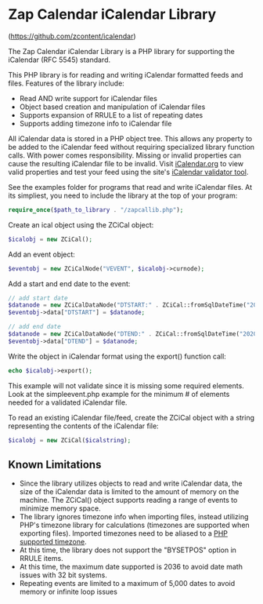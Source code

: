 # Zap Calendar iCalendar Library

(https://github.com/zcontent/icalendar)

The Zap Calendar iCalendar Library is a PHP library for supporting the iCalendar (RFC 5545) standard.

This PHP library is for reading and writing iCalendar formatted feeds and 
files. Features of the library include:

- Read AND write support for iCalendar files
- Object based creation and manipulation of iCalendar files
- Supports expansion of RRULE to a list of repeating dates
- Supports adding timezone info to iCalendar file

All iCalendar data is stored in a PHP object tree.
This allows any property to be added to the iCalendar feed without
requiring specialized library function calls.
With power comes responsibility.  Missing or invalid properties can cause 
the resulting iCalendar file to be invalid. Visit [iCalendar.org](http://icalendar.org) to view valid
properties and test your feed using the site's [iCalendar validator tool](http://icalendar.org/validator.html).

See the examples folder for programs that read and write iCalendar
files. At its simpliest, you need to include the library at the top of your program:

```php
require_once($path_to_library . "/zapcallib.php");
```

Create an ical object using the ZCiCal object:

```php
$icalobj = new ZCiCal();
```

Add an event object:

```php
$eventobj = new ZCiCalNode("VEVENT", $icalobj->curnode);
```

Add a start and end date to the event:

```php
// add start date
$datanode = new ZCiCalDataNode("DTSTART:" . ZCiCal::fromSqlDateTime("2020-01-01 12:00:00"));
$eventobj->data["DTSTART"] = $datanode;

// add end date
$datanode = new ZCiCalDataNode("DTEND:" . ZCiCal::fromSqlDateTime("2020-01-01 13:00:00"));
$eventobj->data["DTEND"] = $datanode;
```

Write the object in iCalendar format using the  export() function call:

```php
echo $icalobj->export();
```

This example will not validate since it is missing some required elements. 
Look at the simpleevent.php example for the minimum # of elements 
needed for a validated iCalendar file.

To read an existing iCalendar file/feed, create the ZCiCal object with a string representing the contents of the iCalendar file:

```php
$icalobj = new ZCiCal($icalstring);
```

## Known Limitations

- Since the library utilizes objects to read and write iCalendar data, the 
size of the iCalendar data is limited to the amount of memory on the machine.
The ZCiCal() object supports reading a range of events to minimize memory
space.
- The library ignores timezone info when importing files, instead utilizing PHP's timezone
library for calculations (timezones are supported when exporting files).
Imported timezones need to be aliased to a [PHP supported timezone](http://php.net/manual/en/timezones.php).
- At this time, the library does not support the "BYSETPOS" option in RRULE items.
- At this time, the maximum date supported is 2036 to avoid date math issues
with 32 bit systems.
- Repeating events are limited to a maximum of 5,000 dates to avoid memory or infinite loop issues


